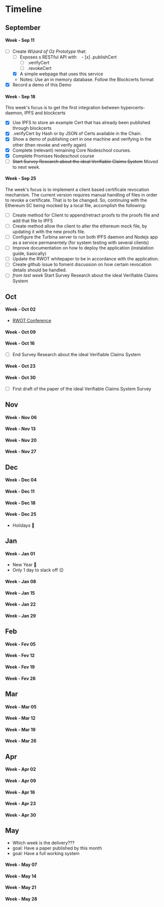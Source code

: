 # Timeline

## September

#### Week - Sep 11

- [ ] Create _Wizard of Oz Prototype_ that:
  - [ ] Exposes s RESTful API with
    - [x] .publishCert
    - [ ] .verifyCert 
    - [ ] .revokeCert
  - [x] A simple webpage that uses this service
  - Notes: Use an in memory database. Follow the Blockcerts format
- [x] Record a demo of this Demo

#### Week - Sep 18

This week's focus is to get the first integration between hypercerts-daemon, IPFS and blockcerts

- [x] Use IPFS to store an example Cert that has already been published through blockcerts
- [x] .verifyCert by Hash or by JSON of Certs available in the Chain.
- [x] Show a demo of publishing cert in one machine and verifying in the other (then revoke and verify again)
- [x] Complete (relevant) remaining Core Nodeschool courses.
- [x] Complete Promises Nodeschool course
- [ ] ~~Start Survey Research about the ideal Verifiable Claims System~~ Moved to next week.

#### Week - Sep 25
The week's focus is to implement a client based certificate revocation mechanism. The current version requires manual handling of files in order to revoke a certificate. That is to be changed. So, continuing with the Ethereum SC being mocked by a local file, accomplish the following:
- [ ] Create method for Client to append/retract proofs to the proofs file and add that file to IPFS
- [ ] Create method allow the client to alter the ethereum mock file, by updating it with the new proofs file.
- [ ] Configure the Turbina server to run both IPFS daemon and Nodejs app as a service permanentely (for system testing with several clients)
- [ ] Improve documentation on how to deploy the application (instalation guide, basically)
- [ ] Update the RWOT whitepaper to be in accordance with the application.
- [ ] Create github issue to foment discussion on how certain revocation details should be handled.
- [ ] _from last week_ Start Survey Research about the ideal Verifiable Claims System

## Oct

#### Week - Oct 02

- [RWOT Conference](https://www.eventbrite.com/e/rebootingweboftrust-design-workshop-v-fall-2017-in-boston-area-usa-tickets-34984665075)

#### Week - Oct 09
#### Week - Oct 16

- [ ] End Survey Research about the ideal Verifiable Claims System

#### Week - Oct 23
#### Week - Oct 30

- [ ] First draft of the paper of the ideal Verifiable Claims System Survey

## Nov

#### Week - Nov 06
#### Week - Nov 13
#### Week - Nov 20
#### Week - Nov 27

## Dec

#### Week - Dec 04
#### Week - Dec 11
#### Week - Dec 18

#### Week - Dec 25

- Holidays 🎄

## Jan

#### Week - Jan 01

- New Year 🍾
- Only 1 day to slack off 😉

#### Week - Jan 08
#### Week - Jan 15
#### Week - Jan 22
#### Week - Jan 29

## Feb

#### Week - Fev 05
#### Week - Fev 12
#### Week - Fev 19
#### Week - Fev 26


## Mar

#### Week - Mar 05
#### Week - Mar 12
#### Week - Mar 19
#### Week - Mar 26

## Apr

#### Week - Apr 02
#### Week - Apr 09
#### Week - Apr 16
#### Week - Apr 23
#### Week - Apr 30

## May

- Which week is the delivery???
- goal: Have a paper published by this month
- goal: Have a full working system


#### Week - May 07
#### Week - May 14
#### Week - May 21
#### Week - May 28



